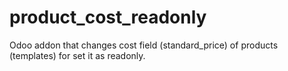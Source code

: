 # product_cost_readonly
Odoo addon that changes cost field (standard_price) of products (templates) for set it as readonly.
